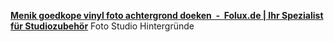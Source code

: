 [**Menik goedkope vinyl foto achtergrond doeken  -  Folux.de | Ihr Spezialist für Studiozubehör**](https://www.folux.de/Achtergrond-Vinyl)
Foto Studio Hintergründe